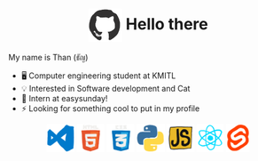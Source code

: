<h1 align="center">
  <img alt="github" src="./assets/github.gif" height="60" align="center">
  Hello there
</h1>

My name is Than (ธัญ)

- 🖥 Computer engineering student at KMITL
- 💡 Interested in Software development and Cat
- 💼 Intern at easysunday!
- ⚡ Looking for something cool to put in my profile

<p align="center">
  <img alt="vscode" src="./assets/vscode.gif" height="50">  
  <img alt="html5" src="./assets/html5.gif" height="50">
  <img alt="css3" src="./assets/css3.gif" height="50">
  <img alt="python" src="./assets/python.gif" height="50">  
  <img alt="javascript" src="./assets/javascript.gif" height="50">  
  <img alt="react" src="./assets/react.gif" height="50">
  <img alt="svelte" src="./assets/svelte.gif" height="50">
</p>
